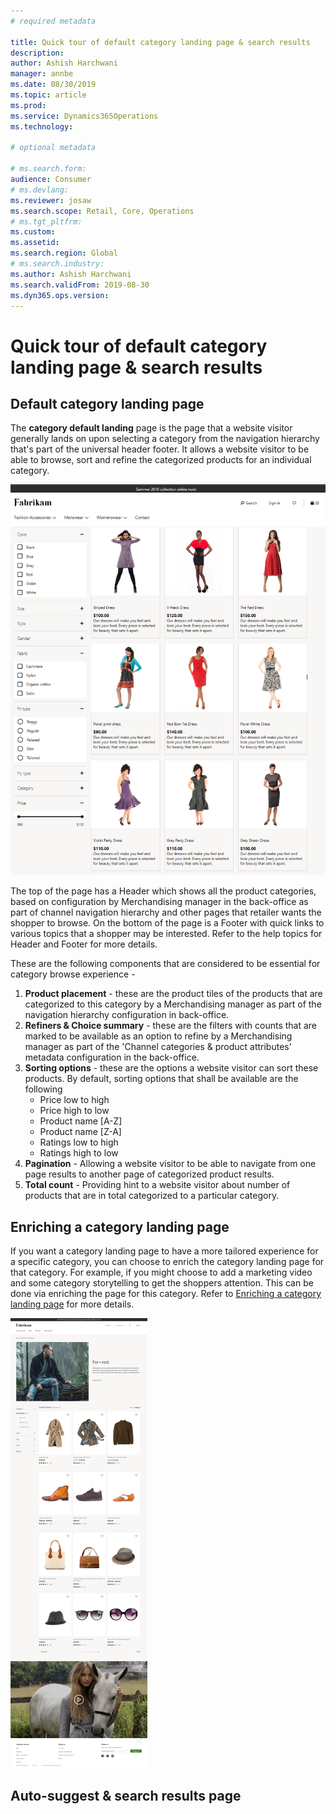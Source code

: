 ```yaml
---
# required metadata

title: Quick tour of default category landing page & search results
description: 
author: Ashish Harchwani
manager: annbe
ms.date: 08/30/2019
ms.topic: article
ms.prod: 
ms.service: Dynamics365Operations
ms.technology: 

# optional metadata

# ms.search.form: 
audience: Consumer
# ms.devlang: 
ms.reviewer: josaw
ms.search.scope: Retail, Core, Operations
# ms.tgt_pltfrm: 
ms.custom: 
ms.assetid: 
ms.search.region: Global
# ms.search.industry: 
ms.author: Ashish Harchwani
ms.search.validFrom: 2019-08-30
ms.dyn365.ops.version: 
---
```


# Quick tour of default category landing page & search results

## Default category landing page

The **category default landing** page is the page that a website visitor generally lands on upon selecting a category from the navigation hierarchy that's part of the universal header footer. It allows a website visitor to be able to browse, sort and refine the categorized products for an individual category. 

  ![Default category landing view](./media/SimpleCategoryLandingDressCategory.png)

The top of the page has a Header which shows all the product categories, based on configuration by Merchandising manager in the back-office as part of channel navigation hierarchy and other pages that retailer wants the shopper to browse. On the bottom of the page is a Footer with quick links to various topics that a shopper may be interested. Refer to the help topics for Header and Footer for more details.

These are the following components that are considered to be essential for category browse experience - 

1. **Product placement** - these are the product tiles of the products that are categorized to this category by a Merchandising manager as part of the navigation hierarchy configuration in back-office.
1. **Refiners & Choice summary** - these are the filters with counts that are marked to be available as an option to refine by  a Merchandising manager as part of the 'Channel categories & product attributes' metadata configuration in the back-office. 
1. **Sorting options** - these are the options a website visitor can sort these products. By default, sorting options that shall be available are the following 
	- Price low to high
	- Price high to low
	- Product name [A-Z]
	- Product name [Z-A]
	- Ratings low to high
	- Ratings high to low
1. **Pagination** - Allowing a website visitor to be able to navigate from one page results to another page of categorized product results. 
1. **Total count** - Providing hint to a website visitor about number of products that are in total categorized to a particular category. 


## Enriching a category landing page

If you want a category landing page to have a more tailored experience for a specific category, you can choose to enrich the category landing page for that category. For example, if you might choose to add a marketing video and some category storytelling to get the shoppers attention. This can be done via enriching the page for this category. Refer to [Enriching a category landing page](./articles/commerce/enrich-a-category.md) for more details.

 ![Enriched category landing view](./media/CategoryLandingPages.png)

## Auto-suggest & search results page
